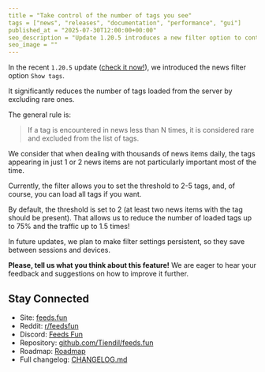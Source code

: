 ```yaml
---
title = "Take control of the number of tags you see"
tags = ["news", "releases", "documentation", "performance", "gui"]
published_at = "2025-07-30T12:00:00+00:00"
seo_description = "Update 1.20.5 introduces a new filter option to control the number of tags displayed in Feeds Fun, enhancing performance and usability."
seo_image = ""
---
```


In the recent `1.20.5` update ([check it now!](https://feeds.fun)), we introduced the news filter option `Show tags`.

It significantly reduces the number of tags loaded from the server by excluding rare ones.

The general rule is:

> If a tag is encountered in news less than N times, it is considered rare and excluded from the list of tags.

We consider that when dealing with thousands of news items daily, the tags appearing in just 1 or 2 news items are not particularly important most of the time.

Currently, the filter allows you to set the threshold to 2-5 tags, and, of course, you can load all tags if you want.

By default, the threshold is set to 2 (at least two news items with the tag should be present). That allows us to reduce the number of loaded tags up to 75% and the traffic up to 1.5 times!

In future updates, we plan to make filter settings persistent, so they save between sessions and devices.

**Please, tell us what you think about this feature!** We are eager to hear your feedback and suggestions on how to improve it further.

## Stay Connected

- Site: [feeds.fun](https://feeds.fun/)
- Reddit: [r/feedsfun](https://www.reddit.com/r/feedsfun/)
- Discord: [Feeds Fun](https://discord.com/invite/C5RVusHQXy)
- Repository: [github.com/Tiendil/feeds.fun](https://github.com/Tiendil/feeds.fun)
- Roadmap: [Roadmap](https://github.com/users/Tiendil/projects/1/views/1?pane=info)
- Full changelog: [CHANGELOG.md](https://github.com/Tiendil/feeds.fun/blob/main/CHANGELOG.md)
